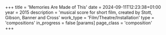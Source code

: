 +++
title = 'Memories Are Made of This'
date = 2024-09-11T12:23:38+01:00
year = 2015
description = 'musical score for short film, created by Stott, Gibson, Banner and Cross'
work_type = 'Film/Theatre/Installation'
type = 'compositions'
in_progress = false
[params]
    page_class = 'composition'
+++

